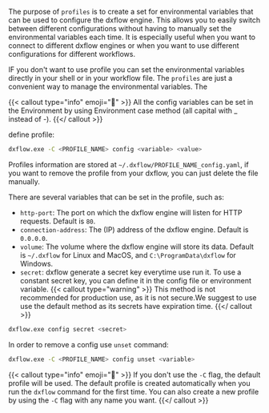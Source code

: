 The purpose of `profiles` is to create a set for environmental variables that can be used to configure the dxflow engine. This allows you to easily switch between different configurations without having to manually set the environmental variables each time.
It is especially useful when you want to connect to different dxflow engines or when you want to use different configurations for different workflows.

IF you don't want to use profile you can set the environmental variables directly in your shell or in your workflow file. The `profiles` are just a convenient way to manage the environmental variables. The 

{{< callout type="info" emoji="🔧" >}}
All the config variables can be set in the Environment by using Environment case method (all capital with _ instead of -).
{{</ callout >}}


define profile: 
```bash
dxflow.exe -C <PROFILE_NAME> config <variable> <value>
```
Profiles information are stored at `~/.dxflow/PROFILE_NAME_config.yaml`, if you want to remove the profile from your dxflow, you can just delete the file manually. 

There are several variables that can be set in the profile, such as:
* `http-port`: The port on which the dxflow engine will listen for HTTP requests. Default is `80`.
* `connection-address`: The (IP) address of the dxflow engine. Default is `0.0.0.0`.
* `volume`: The volume where the dxflow engine will store its data. Default is `~/.dxflow` for Linux and MacOS, and `C:\ProgramData\dxflow` for Windows.
* `secret`: dxflow generate a secret key everytime use run it. To use a constant secret key, you can define it in the config file or environment variable.
{{< callout type="warning" >}}
This method is not recommended for production use, as it is not secure.We suggest to use use the default method as its secrets have expiration time.
{{</ callout >}}
```bash
dxflow.exe config secret <secret>
```

In order to remove a config use `unset` command:
```bash
dxflow.exe -C <PROFILE_NAME> config unset <variable>
```
{{< callout type="info" emoji="🔧" >}}
If you don't use the `-C` flag, the default profile will be used. The default profile is created automatically when you run the `dxflow` command for the first time. You can also create a new profile by using the `-C` flag with any name you want.
{{</ callout >}}